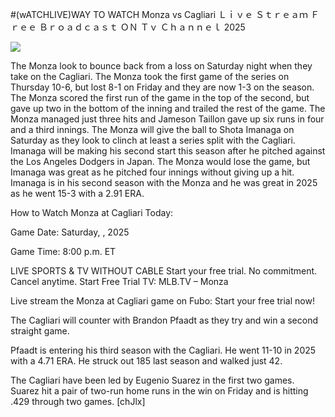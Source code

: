 #(wATCHLIVE)WAY TO WATCH Monza vs Cagliari Ｌｉｖｅ Ｓｔｒｅａｍ Ｆｒｅｅ Ｂｒｏａｄｃａｓｔ ＯＮ Ｔｖ Ｃｈａｎｎｅｌ  2025  
  
  
[![](https://i.imgur.com/qSNzIqt.png)](https://movie.rssnews.media/HNLOnYT.php)  
  
The Monza look to bounce back from a loss on Saturday night when they take on the Cagliari. The Monza took the first game of the series on Thursday 10-6, but lost 8-1 on Friday and they are now 1-3 on the season. The Monza scored the first run of the game in the top of the second, but gave up two in the bottom of the inning and trailed the rest of the game. The Monza managed just three hits and Jameson Taillon gave up six runs in four and a third innings. The Monza will give the ball to Shota Imanaga on Saturday as they look to clinch at least a series split with the Cagliari. Imanaga will be making his second start this season after he pitched against the Los Angeles Dodgers in Japan. The Monza would lose the game, but Imanaga was great as he pitched four innings without giving up a hit. Imanaga is in his second season with the Monza and he was great in 2025 as he went 15-3 with a 2.91 ERA.

How to Watch Monza at Cagliari Today:

Game Date: Saturday, , 2025

Game Time: 8:00 p.m. ET

LIVE SPORTS & TV WITHOUT CABLE
Start your free trial. No commitment. Cancel anytime.
Start Free Trial
TV: MLB.TV – Monza

Live stream the Monza at Cagliari game on Fubo: Start your free trial now!

The Cagliari will counter with Brandon Pfaadt as they try and win a second straight game.

Pfaadt is entering his third season with the Cagliari. He went 11-10 in 2025 with a 4.71 ERA. He struck out 185 last season and walked just 42.

The Cagliari have been led by Eugenio Suarez in the first two games. Suarez hit a pair of two-run home runs in the win on Friday and is hitting .429 through two games. [chJlx]